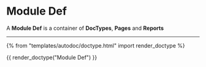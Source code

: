 # Module Def

A **Module Def** is a container of **DocTypes**, **Pages** and **Reports**

---

{% from "templates/autodoc/doctype.html" import render_doctype %}

{{ render_doctype("Module Def") }}

<!-- jinja --><!-- static -->
